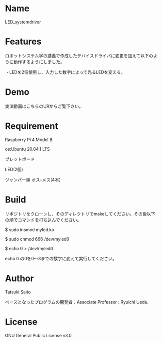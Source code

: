 # Name
LED_systemdriver


# Features

ロボットシステム学の講義で作成したデバイスドライバに変更を加えて以下のように動作するようにしました。


・LEDを2個使用し、入力した数字によって光るLEDを変える。


# Demo


実演動画はこちらのURからご覧下さい。


# Requirement
Raspberry Pi 4 Model B


os:Ubuntu 20.04.1 LTS


ブレットボード


LED(2個)


ジャンパー線 オス-メス(4本)


# Build

リポジトリをクローンし、そのディレクトリでmakeしてください。その後以下の順でコマンドを打ち込んでください。


$ sudo insmod myled.ko


$ sudo chmod 666 /dev/myled0


$ echo 0 > /dev/myled0


echo 0 の0を0～3までの数字に変えて実行してください。


# Author

Tatsuki Saito

ベースとなったプログラムの開発者：Associate Professor : Ryuichi Ueda.


# License

GNU General Pubilc License v3.0
